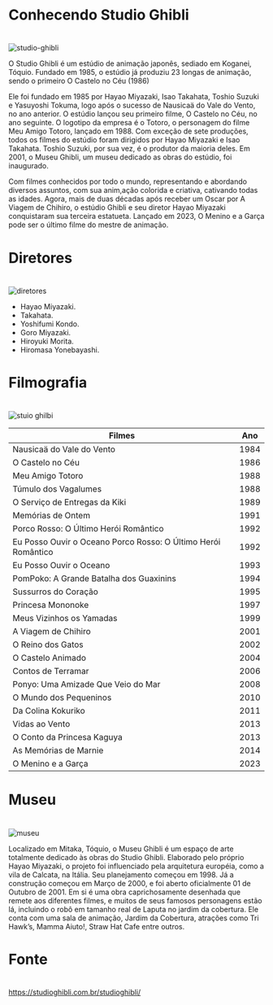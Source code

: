 # Conhecendo Studio Ghibli <h1>
![studio-ghibli](https://github.com/user-attachments/assets/f09acbde-7f7c-4e49-a100-2d311eebfcd5)

O Studio Ghibli é um estúdio de animação japonês, sediado em Koganei, Tóquio. Fundado em 1985, o estúdio já produziu 23 longas de animação, sendo o primeiro O Castelo no Céu (1986)

Ele foi fundado em 1985 por Hayao Miyazaki, Isao Takahata, Toshio Suzuki e Yasuyoshi Tokuma, logo após o sucesso de Nausicaä do Vale do Vento, no ano anterior. O estúdio lançou seu primeiro filme, O Castelo no Céu, no ano seguinte. O logotipo da empresa é o Totoro, o personagem do filme Meu Amigo Totoro, lançado em 1988. Com exceção de sete produções, todos os filmes do estúdio foram dirigidos por Hayao Miyazaki e Isao Takahata. Toshio Suzuki, por sua vez, é o produtor da maioria deles. Em 2001, o Museu Ghibli, um museu dedicado as obras do estúdio, foi inaugurado.

Com filmes conhecidos por todo o mundo, representando e abordando diversos assuntos, com sua anim,ação colorida e criativa, cativando todas as idades. Agora, mais de duas décadas após receber um Oscar por A Viagem de Chihiro, o estúdio Ghibli e seu diretor Hayao Miyazaki conquistaram sua terceira estatueta. Lançado em 2023, O Menino e a Garça pode ser o último filme do mestre de animação.

# Diretores <h1>
![diretores](https://github.com/user-attachments/assets/172338fa-7684-4160-b298-8c24d9cbe870)

- Hayao Miyazaki.
- Takahata.
- Yoshifumi Kondo.
- Goro Miyazaki.
- Hiroyuki Morita.
- Hiromasa Yonebayashi.

# Filmografia <h1>
![stuio ghilbi](https://github.com/user-attachments/assets/28c47122-ec3c-4f17-b6f1-e7112b84be7f)

| Filmes  | Ano |
| ------------- | ------------- |
| Nausicaä do Vale do Vento | 1984 |
| O Castelo no Céu | 1986 |
| Meu Amigo Totoro | 1988 |
| Túmulo dos Vagalumes | 1988 |
| O Serviço de Entregas da Kiki | 1989 |
| Memórias de Ontem | 1991 |
| Porco Rosso: O Último Herói Romântico | 1992 |
| Eu Posso Ouvir o Oceano  Porco Rosso: O Último Herói Romântico | 1992 |
| Eu Posso Ouvir o Oceano | 1993 |
| PomPoko: A Grande Batalha dos Guaxinins | 1994 |
| Sussurros do Coração | 1995 |
| Princesa Mononoke | 1997 |
| Meus Vizinhos os Yamadas | 1999 |
| A Viagem de Chihiro | 2001 |
| O Reino dos Gatos | 2002 |
| O Castelo Animado | 2004 |
| Contos de Terramar | 2006 |
| Ponyo: Uma Amizade Que Veio do Mar | 2008 |
| O Mundo dos Pequeninos | 2010 |
| Da Colina Kokuriko | 2011 |
| Vidas ao Vento | 2013 |
| O Conto da Princesa Kaguya | 2013 |
| As Memórias de Marnie | 2014 |
| O Menino e a Garça | 2023 |







# Museu <h1>
![museu](https://github.com/user-attachments/assets/160e6ee0-f60b-489b-81c1-2ab51fafac28)

Localizado em Mitaka, Tóquio, o Museu Ghibli é um espaço de arte totalmente dedicado às obras do Studio Ghibli.
Elaborado pelo próprio Hayao Miyazaki, o projeto foi influenciado pela arquitetura européia, como a vila de Calcata, na Itália. Seu planejamento começou em 1998. Já a construção começou em Março de 2000, e foi aberto oficialmente 01 de Outubro de 2001.
Em si é uma obra caprichosamente desenhada que remete aos diferentes filmes, e muitos de seus famosos personagens estão lá, incluindo o robô em tamanho real de Laputa no jardim da cobertura.
Ele conta com uma sala de animação, Jardim da Cobertura, atrações como Tri Hawk’s, Mamma Aiuto!, Straw Hat Cafe entre outros.

# Fonte <h1>
https://studioghibli.com.br/studioghibli/
